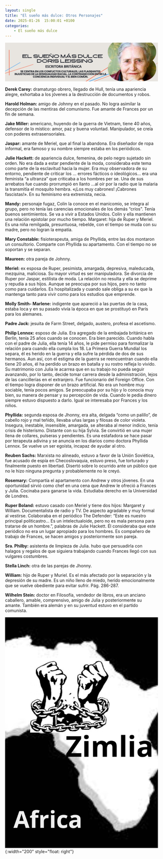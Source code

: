 ```yaml
---
layout: single
title: "El sueño más dulce: Otros Personajes"
date: 2025-01-26  15:00:01 +0100
categories: 
    - El sueño más dulce
---
```

![alt text](</assets/img/banner doris lessing.png>)

 
**Derek Carey:**  dramaturgo obrero, llegado de Hull, tenía una apariencia alegre,  exhortaba  a los jóvenes a la destrucción de documentos y robos.


**Harold Holman:** amigo de Johnny en el pasado. No logra asimilar la decepción de las mentiras del comunismo. Fue amante de Frances por un fin de semana.


**Jake Miller:**  americano, huyendo de la guerra de Vietnam, tiene 40 años, defensor de lo místico: amor,  paz y buena voluntad. Manipulador, se creía con poderes extrasensoriales.


**Jaspar:**  amante de Meriel, que al final la abandona. Era diseñador de ropa informal, era famoso y su nombre siempre estaba en los periódicos.


**Julie Hackett:**  de apariencia dulce, femenina, de pelo negro sujetado sin orden. No era dada a estar pendiente de la moda, consideraba este tema como parte de la esclavitud hacia la mujer. Era muy observadora de su entorno, pendiente de criticar los … errores fácticos o ideológicos… era una feminista “a ultranza” que criticaba a los hombres per se. Una de sus arrebatos fue cuando prorrumpió en llanto …al oír por la radio que la malaria la transmitía el mosquito hembra. «¡Los muy cabrones! ¡Cabrones fascistas!». En su feminismo era extremista, necia.


**Mandy:**  personaje fugaz, Colin la conoce en el manicomio, se integra al grupo, pero no tenía las carencias emocionales de los demás “críos”. Tenía buenos sentimientos. Se va a vivir a Estados Unidos. Colin y ella mantienen una relación epistolar por mucho tiempo.
Margaret:  hija de Ruper y Meriel. Es una niña remilgada, presuntuosa, rebelde, con el tiempo se muda con su madre, pero no logran la empatía.


**Mary Constable:** fisioterapeuta, amiga de Phyllida, entre las dos montaron un consultorio. Comparte con Phyllida su apartamento. Con el tiempo no se soportan y se separan. 


**Maureen:**  otra pareja de Johnny.


**Meriel:**  ex esposa de Ruper, pesimista, amargada, depresiva, maleducada, mezquina, maliciosa. Su mayor virtud es ser manipuladora. Se divorcia de Ruper por Jaspar, estilista de moda. La relación no resulta y ella se deprime y repudia a sus hijos. Aunque se preocupa por sus hijos, pero no tanto como para cuidarlos. Es hospitalizada y cuando sale obliga a su  ex que la mantenga tanto para vivir como para los estudios que emprende. 


**Molly Smith- Marlene:**  indigente que apareció a las puertas de la casa, estaba loca y en su pasado vivía la época en que se prostituyó en París para los alemanes.


**Padre Jack:**  jesuita de Farm Street, delgado, austero, profesa el ascetismo.


**Philip Lennox:**  esposo de Julia. Era agregado de la embajada británica en  Berlín, tenía 25 años cuando se conocen. Era bien parecido. Cuando habla con el padre de Julia,  ella tenía 14 años, le pide permiso para formalizar la relación para cuando ella cumpla los 18. La Primera Guerra Mundial los separa, él es herido en la guerra y ella sufre la pérdida de dos de sus hermanos. Aun así, con el estigma de la guerra se reencuentran cuando ella tiene 20 años, él ha perdido un brazo en batalla y su rostro refleja lo vivido. 
Su matrimonio con Julia le acarrea que en su trabajo no pueda seguir avanzando, por lo tanto, decide tomar carrera desde la administración, lejos de las cancillerías en el extranjero. Fue funcionario del Foreign Office. Con el tiempo logra disponer de un brazo artificial. No era un hombre muy sociable, tenía pocos amigos. Se preocupaba por su hijo y lo conocía muy bien, su manera de pensar y su percepción de vida. Cuando le pedía dinero siempre estuvo dispuesto a darlo. Igual se interesaba por Frances y los niños.


**Phyllida:** segunda esposa de Jhonny, era alta, delgada “como un palillo”, de cabello rojo y mal teñido, llevaba uñas largas y filosas de color violeta. Insegura, inestable, insensible, amargada,  se alteraba al menor indicio, tenía crisis de histerismo. Distante con su hija Sylvia. Se convirtió en una mujer llena de collares, pulseras y pendientes. Es una estafadora se hace pasar por terapeuta adivina y se anuncia en los diarios como doctora Phyllida Lennox.  Se vuelve  un ser egoísta, incapaz de ayudar al otro.


**Reuben Sachs:** Marxista no alineado, estuvo a favor de la Unión Soviética, fue acusado de espía en Checoslovaquia, estuvo preso, fue torturado y finalmente puesto en libertad.  Disertó sobre lo ocurrido ante un público que no le hizo ninguna pregunta y probablemente no le creyó.


**Rosemary:**  Compartía el apartamento con Andrew y otros jóvenes. En una oportunidad sirvió como chef en una cena que Andrew le ofreció a Frances y Julia. Cocinaba para ganarse la vida. Estudiaba derecho en la Universidad de Londres.


**Ruper Boland:**  estuvo casado con Meriel y tiene dos hijos: Margaret y William.  Documentalista de radio y TV. De aspecto agradable y muy formal al vestirse. Colaboraba en el periódico The Defender: “Este es nuestro principal politicastro… Es un intelectualoide, pero no es mala persona para tratarse de un hombre.”, palabras de Julie Hackett. Él consideraba que este periódico no era un lugar apropiado para los hombres.  Es compañero de trabajo de Frances, se hacen amigos  y posteriormente son pareja. 


**Sra. Philby:**  asistenta de limpieza de Julia. hubo que persuadirla con halagos y regalos de que siguiera trabajando cuando Frances llegó con sus vulgares costumbres.


**Stella Linch:**  otra de las parejas de Jhonny.


**William:**  hijo de Ruper y Muriel. Es el más afectado por la separación y la depresión de su madre. Es un niño lleno de miedo, herido emocionalmente que se vuelve obediente para evitar sufrir. Pág. 286-287.


**Wilhelm Stein:**   doctor en Filosofía, vendedor de libros, era un anciano caballero, amable, comprensivo, amigo de Julia y posteriormente su amante. También era alemán y en su juventud estuvo en el partido comunista. 



![alt text](</assets/img/africa.png>){:width="200" style="float: right"}
   
